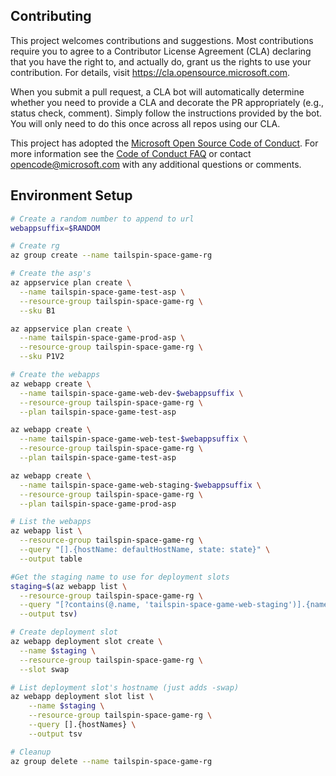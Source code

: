
## Contributing

This project welcomes contributions and suggestions.  Most contributions require you to agree to a
Contributor License Agreement (CLA) declaring that you have the right to, and actually do, grant us
the rights to use your contribution. For details, visit https://cla.opensource.microsoft.com.

When you submit a pull request, a CLA bot will automatically determine whether you need to provide
a CLA and decorate the PR appropriately (e.g., status check, comment). Simply follow the instructions
provided by the bot. You will only need to do this once across all repos using our CLA.

This project has adopted the [Microsoft Open Source Code of Conduct](https://opensource.microsoft.com/codeofconduct/).
For more information see the [Code of Conduct FAQ](https://opensource.microsoft.com/codeofconduct/faq/) or
contact [opencode@microsoft.com](mailto:opencode@microsoft.com) with any additional questions or comments.

## Environment Setup

```bash
# Create a random number to append to url
webappsuffix=$RANDOM

# Create rg
az group create --name tailspin-space-game-rg

# Create the asp's
az appservice plan create \
  --name tailspin-space-game-test-asp \
  --resource-group tailspin-space-game-rg \
  --sku B1

az appservice plan create \
  --name tailspin-space-game-prod-asp \
  --resource-group tailspin-space-game-rg \
  --sku P1V2

# Create the webapps
az webapp create \
  --name tailspin-space-game-web-dev-$webappsuffix \
  --resource-group tailspin-space-game-rg \
  --plan tailspin-space-game-test-asp

az webapp create \
  --name tailspin-space-game-web-test-$webappsuffix \
  --resource-group tailspin-space-game-rg \
  --plan tailspin-space-game-test-asp

az webapp create \
  --name tailspin-space-game-web-staging-$webappsuffix \
  --resource-group tailspin-space-game-rg \
  --plan tailspin-space-game-prod-asp

# List the webapps
az webapp list \
  --resource-group tailspin-space-game-rg \
  --query "[].{hostName: defaultHostName, state: state}" \
  --output table

#Get the staging name to use for deployment slots
staging=$(az webapp list \
  --resource-group tailspin-space-game-rg \
  --query "[?contains(@.name, 'tailspin-space-game-web-staging')].{name: name}" \
  --output tsv)

# Create deployment slot
az webapp deployment slot create \
  --name $staging \
  --resource-group tailspin-space-game-rg \
  --slot swap

# List deployment slot's hostname (just adds -swap)
az webapp deployment slot list \
    --name $staging \
    --resource-group tailspin-space-game-rg \
    --query [].{hostNames} \
    --output tsv

# Cleanup
az group delete --name tailspin-space-game-rg
```
